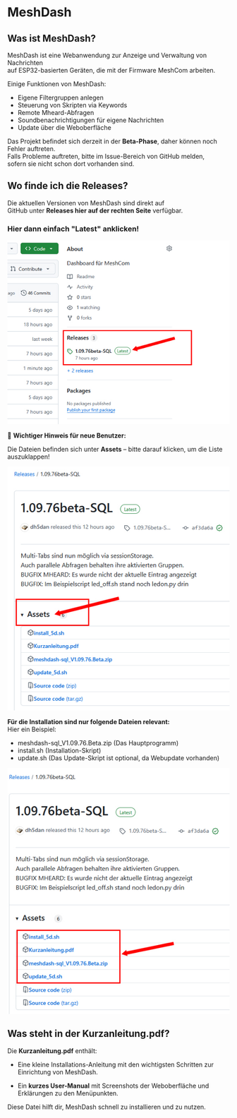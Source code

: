 # MeshDash

## Was ist MeshDash?

MeshDash ist eine Webanwendung zur Anzeige und Verwaltung von Nachrichten  
auf ESP32-basierten Geräten, die mit der Firmware MeshCom arbeiten.

Einige Funktionen von MeshDash:

- Eigene Filtergruppen anlegen
- Steuerung von Skripten via Keywords
- Remote Mheard-Abfragen
- Soundbenachrichtigungen für eigene Nachrichten
- Update über die Weboberfläche

Das Projekt befindet sich derzeit in der **Beta-Phase**, daher können noch Fehler auftreten.  
Falls Probleme auftreten, bitte im Issue-Bereich von GitHub melden,  
sofern sie nicht schon dort vorhanden sind.

## Wo finde ich die Releases?

Die aktuellen Versionen von MeshDash sind direkt auf  
GitHub unter **Releases hier auf der rechten Seite** verfügbar.  

### Hier dann einfach "Latest" anklicken!
![RELEASE](/docs/release.jpg)

🔴 **Wichtiger Hinweis für neue Benutzer:**

Die Dateien befinden sich unter **Assets** – bitte darauf klicken, um die Liste auszuklappen!

![ASSETS](/docs/assets.jpg)

**Für die Installation sind nur folgende Dateien relevant:**  
Hier ein Beispiel:
- meshdash-sql_V1.09.76.Beta.zip (Das Hauptprogramm)
- install.sh (Installation-Skript)
- update.sh (Das Update-Skript ist optional, da Webupdate vorhanden)

![FILES](/docs/files.jpg)


## Was steht in der Kurzanleitung.pdf?

Die **Kurzanleitung.pdf** enthält:


- Eine kleine Installations-Anleitung mit den wichtigsten Schritten zur Einrichtung von MeshDash.

- Ein **kurzes User-Manual** mit Screenshots der Weboberfläche und Erklärungen zu den Menüpunkten.

Diese Datei hilft dir, MeshDash schnell zu installieren und zu nutzen.

  
  
